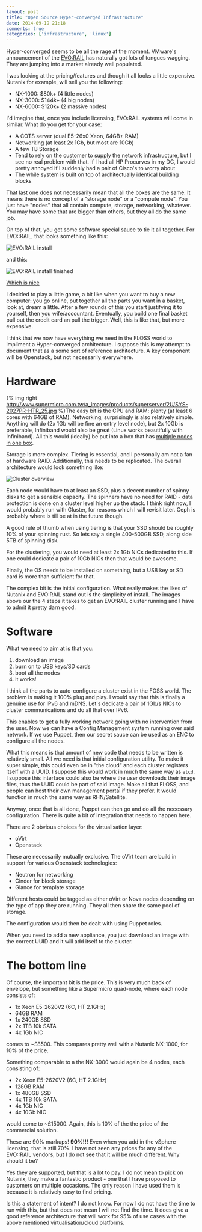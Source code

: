 ```yaml
---
layout: post
title: "Open Source Hyper-converged Infrastructure"
date: 2014-09-19 21:18
comments: true
categories: ['infrastructure', 'linux']
---
```


Hyper-converged seems to be all the rage at the moment. VMware's announcement of the [EVO:RAIL](http://www.vmware.com/products/evorail/) has naturally got lots of tongues wagging. They are jumping into a market already well populated.
<!-- more -->

I was looking at the pricing/features and though it all looks a little expensive. Nutanix for example, will sell you the following:

* NX-1000: $80k+ (4 little nodes)
* NX-3000: $144k+ (4 big nodes)
* NX-6000: $120k+ (2 massive nodes)

I'd imagine that, once you include licensing, EVO:RAIL systems will come in similar. What do you get for your case:

* A COTS server (dual E5-26x0 Xeon, 64GB+ RAM)
* Networking (at least 2x 1Gb, but most are 10Gb)
* A few TB Storage
* Tend to rely on the customer to supply the network infrastructure, but I see no real problem with that. If I had all HP Procurves in my DC, I would pretty annoyed if I suddenly had a pair of Cisco's to worry about
* The while system is built on top of architectually identical building blocks

That last one does not necessarily mean that all the boxes are the same. It means there is no concept of a "storage node" or a "compute node". You just have "nodes" that all contain compute, storage, networking, whatever. You may have some that are bigger than others, but they all do the same job.

On top of that, you get some software special sauce to tie it all together. For EVO::RAIL, that looks something like this:

![EVO:RAIL install](http://wahlnetwork.com/wn/wp-content/uploads/2014/08/configure-options-650x335.png)

and this:

![EVO:RAIL install finished](http://wahlnetwork.com/wn/wp-content/uploads/2014/08/configure-complete-650x330.png)

[Which is nice](http://youtu.be/XOhZgAPn_CU)

I decided to play a little game, a bit like when you want to buy a new computer: you go online, put together all the parts you want in a basket, look at, dream a little. After a few rounds of this you start justifying it to yourself, then you wife/accountant. Eventually, you build one final basket pull out the credit card an pull the trigger. Well, this is like that, but more expensive.

I think that we now have everything we need in the FLOSS world to impliment a Hyper-converged architecture. I suppose this is my attempt to document that as a some sort of reference architecture. A key component will be Openstack, but not necessarily everywhere.

# Hardware

{% img right http://www.supermicro.com.tw/a_images/products/superserver/2U/SYS-2027PR-HTR_25.jpg %}The easy bit is the CPU and RAM: plenty (at least 6 cores with 64GB of RAM). Networking, surprisingly is also relatively simple. Anything will do (2x 1Gb will be fine an entry level node), but 2x 10Gb is preferable, Infiniband would also be great (Linux works beautifully with Infiniband). All this would (ideally) be put into a box that has [multiple nodes in one box](http://www.supermicro.com.tw/products/system/2U/2028/SYS-2028TP-HTR.cfm).

Storage is more complex. Tiering is essential, and I personally am not a fan of hardware RAID. Additionally, this needs to be replicated. The overall architecture would look something like:

![Cluster overview](https://docs.google.com/drawings/d/1sTBdhIGMvYiKkELaaO_TXQl8Em3vR8untQvLg4uSj30/pub?w=948&h=460)

Each node would have to at least an SSD, plus a decent number of spinny disks to get a sensible capacity. The spinners have no need for RAID - data protection is done on a cluster level higher up the stack. I think right now, I would probably run with Gluster, for reasons which I will revisit later. Ceph is probably where is till be at in the future though.

A good rule of thumb when using tiering is that your SSD should be roughly 10% of your spinning rust. So lets say a single 400-500GB SSD, along side 5TB of spinning disk.

For the clustering, you would need at least 2x 1Gb NICs dedicated to this. If one could dedicate a pair of 10Gb NICs then that would be awesome.

Finally, the OS needs to be installed on something, but a USB key or SD card is more than sufficient for that.

The complex bit is the initial configuration. What really makes the likes of Nutanix and EVO:RAIL stand out is the simplicity of install. The images above our the 4 steps it takes to get an EVO:RAIL cluster running and I have to admit it pretty darn good.

# Software

What we need to aim at is that you:

1. download an image
2. burn on to USB keys/SD cards
3. boot all the nodes
4. it works!

I think all the parts to auto-configure a cluster exist in the FOSS world. The problem is making it 100% plug and play. I would say that this is finally a genuine use for IPv6 and mDNS. Let's dedicate a pair of 1Gb/s NICs to cluster communications and do all that over IPv6.

This enables to get a fully working network going with no intervention from the user. Now we can have a Config Management system running over said network. If we use Puppet, then our secret sauce can be used as an ENC to configure all the nodes.

What this means is that amount of new code that needs to be written is relatively small. All we need is that initial configuration utility. To make it super simple, this could even be in "the cloud" and each cluster registers itself with a UUID. I suppose this would work in much the same way as `etcd`. I suppose this interface could also be where the user downloads their image files, thus the UUID could be part of said image. Make all that FLOSS, and people can host their own management portal if they prefer. It would function in much the same way as RHN/Satellite.

Anyway, once that is all done, Puppet can then go and do all the necessary configuration. There is quite a bit of integration that needs to happen here.

There are 2 obvious choices for the virtualisation layer:

- oVirt
- Openstack

These are necessarily mutually exclusive. The oVirt team are build in support for various Openstack technologies:

- Neutron for networking
- Cinder for block storage
- Glance for template storage

Different hosts could be tagged as either oVirt or Nova nodes depending on the type of app they are running. They all then share the same pool of storage.

The configuration would then be dealt with using Puppet roles.

When you need to add a new appliance, you just download an image with the correct UUID and it will add itself to the cluster.

# The bottom line

Of course, the important bit is the price. This is very much back of envelope, but something like a Supermicro quad-node, where each node consists of:

- 1x Xeon E5-2620V2 (6C, HT 2.1GHz)
- 64GB RAM
- 1x 240GB SSD
- 2x 1TB 10k SATA
- 4x 1Gb NIC

comes to ~£8500. This compares pretty well with a Nutanix NX-1000, for 10% of the price.

Something comparable to a the NX-3000 would again be 4 nodes, each consisting of:

- 2x Xeon E5-2620V2 (6C, HT 2.1GHz)
- 128GB RAM
- 1x 480GB SSD
- 4x 1TB 10k SATA
- 4x 1Gb NIC
- 4x 10Gb NIC

would come to ~£15000. Again, this is 10% of the the price of the commercial solution.

These are 90% markups! **90%!!!** Even when you add in the vSphere licensing, that is still 70%. I have not seen any prices for any of the EVO::RAIL vendors, but I do not see that it will be much different. Why should it be?

Yes they are supported, but that is a lot to pay. I do not mean to pick on Nutanix, they make a fantastic product - one that I have proposed to customers on multiple occasions. The only reason I have used them is because it is relatively easy to find pricing.

Is this a statement of intent? I do not know. For now I do not have the time to run with this, but that does not mean I will not find the time. It does give a good reference architecture that will work for 95% of use cases with the above mentioned virtualisation/cloud platforms. 

